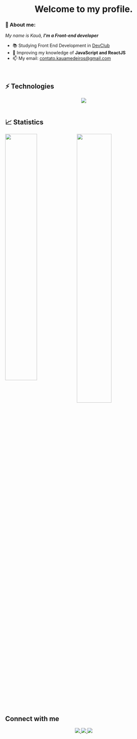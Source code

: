 <h1 align='center'> Welcome to my profile. </h1>

### 👋 About me:

<p>
  <em>
    My name is Kauã, <strong>I'm a Front-end developer</strong>
  </em>
</p>
 
- 📚 Studying Front End Development in <a href="https://rodolfomori.com.br/devclub"> DevClub </a>
- 🚀 Improving my knowledge of <strong>JavaScript and ReactJS</strong>
- 📫 My email: contato.kauamedeiros@gmail.com

<br>

## ⚡ Technologies

<div align="center">
  <img src="https://skillicons.dev/icons?i=html,css,bootstrap,js,react,git,github"></img>
</div>
  
<br>

## 📈 Statistics

<img align="left" width="45%" src="https://github-readme-stats.vercel.app/api?username=kauamath&show_icons=true&theme=merko"></img>

<img width="47%" src="https://github-readme-stats.vercel.app/api/top-langs/?username=kauamath&layout=compact&theme=merko"></img>



##  Connect with me

<div align="center">
  <p>
<a href="https://www.linkedin.com/in/kauã-medeiros-dev/"> 
	<img src="https://img.shields.io/badge/LinkedIn-0077B5?style=for-the-badge&logo=linkedin&logoColor=white" />
<a href="mailto:contato.kauamedeiros@gmail.com"> 
	<img src="https://img.shields.io/badge/Gmail-D14836?style=for-the-badge&logo=gmail&logoColor=white" />
 <a/>
 <a href="https://www.instagram.com/k.matheus/"> 
	<img src="https://img.shields.io/badge/Instagram-E4405F?style=for-the-badge&logo=instagram&logoColor=white" />
 <a/><br><br>
</div>
